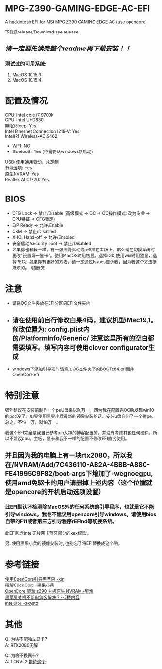 # MPG-Z390-GAMING-EDGE-AC-EFI
A hackintosh EFI for MSI MPG Z390 GAMING EDGE AC (use opencore).

下载见release/Download see release

## ___请一定要先读完整个readme再下载安装！！___

### 测试过的可用系统: 
1. MacOS 10.15.3
2. MacOS 10.15.4

# 配置及情况
CPU: Intel core i7 9700k  
GPU: Intel UHD630  
睡眠/Sleep: Yes  
Intel Ethernet Connection I219-V: Yes  
Intel(R) Wireless-AC 9462: 
- WIFI: NO
- Bluetooth: Yes (不需要从windows热启动)  

USB: 使用通用驱动，未定制  
节能五项: Yes  
原生NVRAM: Yes  
Realtek ALC1220: Yes

# BIOS
- CFG Lock -> 禁止/Disable (高级模式 -> OC -> OC操作模式: 改为专业 -> CPU特征 -> CFG锁定)
- ErP Ready -> 允许/Enable
- CSM -> 禁止/Disabled
- XHCI Hand-off -> 允许/Enabled
- 安全启动/security boot -> 禁止/Disabled
- 如果你也和我一样，有一张不能驱动的n卡插在主板上，那么请在切换系统时更改"设置第一显卡"。使用MacOS时用核显，选择IGD;使用win时用独显，选择PEG。如果你有更好的方法，请一定通过Issues告诉我，因为我这个方法挺麻烦的。 /捂脸笑

# 注意
- 请将OC文件夹放在EFI分区的EFI文件夹内
- ## 请在使用前自行修改白果4码，建议机型iMac19,1。修改位置为: config.plist内的/PlatformInfo/Generic/ 注意这里所有的空白都需要填写。填写内容可使用clover configurator生成
- windows下添加引导项时请添加OC文件夹下的BOOTx64.efi而非OpenCore.efi

# 特别注意
强烈建议在安装前制作一个peU盘来以防万一，因为我在配置完OC后发现win10的bcd没了。如果使用黑果小兵最新的镜像安装的话，安装u盘自带了一个微pe。总之，不怕一万，就怕万一。

我这个EFI完全是我自己参考xjn大神的博客配置的，并没有考虑其他任何硬件。所以不建议cpu，主板，显卡和我不一样的配置不修改EFI直接使用。  
## 并且因为我的电脑上有一块rtx2080，所以我在/NVRAM/Add/7C436110-AB2A-4BBB-A880-FE41995C9F82/boot-args下增加了-wegnoegpu,使用amd免驱卡的用户请删掉上述内容（这个位置就是opencore的开机启动选项设置）

### 此EFI默认不检测除MacOS外的任何系统的引导程序，也就是它不能引导windows。我也不建议用opencore引导windows。请使用bios自带的F11或者第三方引导程序rEFInd等切换系统。

此EFI包含intel无线网卡蓝牙部分的kext驱动。

另: 使用黑果小兵的镜像安装时, 也别忘了将EFI替换成这个哟。

# 参考链接
[使用OpenCore引导黑苹果 -xjn](https://blog.xjn819.com/?p=543)  
[精解OpenCore -黑果小兵](https://blog.daliansky.net/OpenCore-BootLoader.html)  
[OpenCore 驱动 z390 主板原生 NVRAM -醉渔](https://blog.zuiyu1818.cn/posts/z390_NVRAM.html)  
[黑苹果关机不断电怎么解决？--5楼内容](http://bbs.pcbeta.com/viewthread-1793291-1-1.html)  
[intel蓝牙 -zxystd](https://github.com/zxystd/IntelBluetoothFirmware)

# 其他
Q: 为啥不配独立显卡?  
A: RTX2080无解

Q: 为啥不换网卡?  
A: 1.CNVI 2.[期待这个](https://github.com/zxystd/itlwm)
